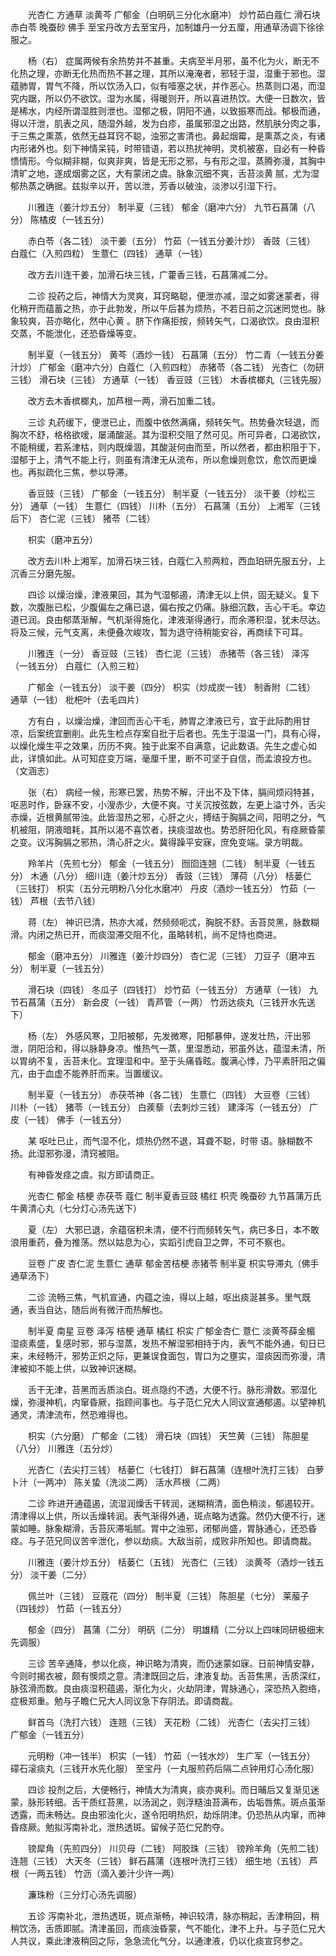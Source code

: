 <!-- { "loadSidebar": true } -->
　　光杏仁 方通草 淡黄芩 广郁金（白明矾三分化水磨冲） 炒竹茹白蔻仁 滑石块 赤白苓 晚蚕砂 佛手 至宝丹改方去至宝丹，加制雄丹一分五厘，用通草汤调下徐徐服之。

　　杨（右） 症属两候有余热势并不甚重。夫病至半月邪，虽不化为火，断无不化热之理，亦断无化热而热不甚之理，其所以淹淹者，邪轻于湿，湿重于邪也。湿蕴肺胃，胃气不降，所以饮汤入口，似有噎塞之状，并作恶心。热蒸则口渴，而湿究内踞，所以仍不欲饮。湿为水属，得暖则开，所以喜进热饮。大便一日数次，皆是稀水，内经所谓湿胜则泄也。湿郁之极，阴阳不通，以致振寒而战。郁极而通，得以汗泄，肌表之风，随湿外越，发为白疹，虽属邪湿之出路，然肌肤分肉之事，于三焦之熏蒸，依然无益耳窍不聪，浊邪之害清也。鼻起烟霉，是熏蒸之炎，有诸内形诸外也。刻下神情呆钝，时带错语，若以热扰神明，灵机被塞，自必有一种昏愦情形。今似糊非糊，似爽非爽，皆是无形之邪，与有形之湿，蒸腾弥漫，其胸中清旷之地，遂成烟雾之区，大有蒙闭之虞。脉象沉细不爽，舌苔淡黄 腻，尤为湿郁热蒸之确据。兹拟辛以开，苦以泄，芳香以破浊，淡渗以引湿下行。

　　川雅连（姜汁炒五分） 制半夏（三钱） 郁金（磨冲六分） 九节石菖蒲（八分） 陈橘皮（一钱五分）

　　赤白苓（各二钱） 淡干姜（五分） 竹茹（一钱五分姜汁炒） 香豉（三钱） 白蔻仁（入煎四粒） 生薏仁（四钱） 通草（一钱）

　　改方去川连干姜，加滑石块三钱，广藿香三钱，石菖蒲减二分。

　　二诊 投药之后，神情大为灵爽，耳窍略聪，便泄亦减，湿之如雾迷蒙者，得化稍开而蕴蓄之热，亦于此勃发，所以午后甚为烦热，不若日前之沉迷罔觉也。脉象较爽，苔亦略化，然中心黄 。脐下作痛拒按，频转矢气，口渴欲饮。良由湿积交蒸，不能泄化，还恐昏燥等变。

　　制半夏（一钱五分） 黄芩（酒炒一钱） 石菖蒲（五分） 竹二青（一钱五分姜汁炒） 广郁金（磨冲六分）白蔻仁（入煎四粒） 赤猪苓（各二钱） 光杏仁（勿研三钱） 滑石块（三钱） 方通草（一钱） 香豆豉（三钱） 木香槟榔丸（三钱先服）

　　改方去木香槟榔丸，加芦根一两，滑石加重二钱。

　　三诊 丸药缓下，便泄已止，而腹中依然满痛，频转矢气。热势叠次轻退，而胸次不舒，格格欲嗳，屡涌酸涎。其为湿积交阻了然可见。所可异者，口渴欲饮，不能稍缓，若系津枯，则内既燥涸，其酸涎何由而至，所以然者，都由积阻于下，湿郁于上，清气不能上行，则虽有清津无从流布，所以愈燥则愈饮，愈饮而更燥也。再拟疏化三焦，参以导滞。

　　香豆豉（三钱） 广郁金（一钱五分） 制半夏（一钱五分） 淡干姜（炒松三分） 通草（一钱） 生薏仁（四钱） 川朴（五分） 石菖蒲（五分） 上湘军（三钱后下） 杏仁泥（三钱） 猪苓（二钱）

　　枳实（磨冲五分）

　　改方去川朴上湘军，加滑石块三钱，白蔻仁入煎两粒，西血珀研先服五分，上沉香三分磨先服。

　　四诊 以燥治燥，津液果回，其为气湿郁遏，清津无以上供，固无疑义。复下数，次腹胀已松，少腹偏左之痛已退，偏右按之仍痛。脉细沉数，舌心干毛。幸边道已润。良由郁蒸渐解，气机渐得施化，津液渐得通行，而余滞积湿，犹未尽达。将及三候，元气支离，未便叠次峻攻，暂为退守待稍能安谷，再商续下可耳。

　　川雅连（一分） 香豆豉（三钱） 杏仁泥（三钱） 赤猪苓（各三钱） 泽泻（一钱五分） 白蔻仁（入煎三粒）

　　广郁金（一钱五分） 淡干姜（四分） 枳实（炒成炭一钱） 制香附（二钱） 通草（一钱） 枇杷叶（去毛四片）

　　方有白 ，以燥治燥，津回而舌心干毛，肺胃之津液已亏，宜于此际酌用甘凉，后案统宜删削。此先生检点存案自批于后者也。先生于湿温一门，具有心得，以燥化燥生平之效果，历历不爽。独于此案不自满意，记此数语。先生之虚心如此，详慎如此。从可知症变万端，毫厘千里，断不可坚于自信，而孟浪投方也。（文涵志）

　　张（右） 病经一候，形寒已罢，热势不解，汗出不及下体，膈间烦闷特甚，呕恶时作，卧寐不安，小溲赤少，大便不爽。寸关沉按弦数，左更上溢寸外，舌尖赤燥，近根黄腻带浊。此皆湿热之邪，心肝之火，搏结于胸膈之间，阳明之分，气机被阻，阴液暗耗，其所以渴不喜饮者，挟痰湿故也。势恐肝阳化风，有痉厥昏蒙之变。议泻胸膈之邪热，清心肝之火。冀得躁平安寐，庶免变端。录方明裁。

　　羚羊片（先煎七分） 郁金（一钱五分） 囫囵连翘（二钱） 制半夏（一钱五分） 木通（八分） 细川连（姜汁炒五分） 香豉（三钱） 薄荷（八分） 栝蒌仁（三钱打） 枳实（五分元明粉八分化水磨冲） 丹皮（酒炒一钱五分） 竹茹（一钱） 芦根（去节八钱）

　　蒋（左） 神识已清，热亦大减，然频频呃忒，胸脘不舒。舌苔炱黑，脉数糊滑。内闭之热已开，而痰湿滞交阻不化，虽略转机，尚不足恃也商进。

　　郁金（磨冲五分） 川雅连（姜汁炒四分） 杏仁泥（三钱） 刀豆子（磨冲五分） 制半夏（一钱五分）

　　滑石块（四钱） 冬瓜子（四钱打） 炒竹茹（一钱五分） 方通草（一钱） 九节石菖蒲（五分） 新会皮（一钱） 青芦管（一两） 竹沥达痰丸（三钱开水先送下）

　　杨（左） 外感风寒，卫阳被郁，先发微寒，阳郁暴伸，遂发壮热，汗出邪泄，阴阳洽和，得以脉静身凉。惟热气一蒸，里湿悉动，邪虽外达，蕴湿未清，所以胃纳不复，舌苔未化。宜理湿和中。至于头痛昏眩。腹满心悸，乃平素肝阳之偏亢，由于血虚不能养肝而来。当置缓议。

　　制半夏（一钱五分） 赤茯苓神（各二钱） 生薏仁（四钱） 大豆卷（三钱） 川朴（一钱） 猪苓（一钱五分） 白蒺藜（去刺炒三钱） 建泽泻（一钱五分） 广皮（一钱） 佛手（一钱五分）

　　某 呕吐已止，而气湿不化，烦热仍然不退，耳聋不聪，时带 语。脉糊数不扬。此湿邪弥漫，清窍被阻。

　　有神昏发痉之虞。拟方即请商正。

　　光杏仁 郁金 桔梗 赤茯苓 蔻仁 制半夏香豆豉 橘红 枳壳 晚蚕砂 九节菖蒲万氏牛黄清心丸（七分灯心汤先送下）

　　夏（左） 大邪已退，余蕴宿积未清，便不行而频转矢气，病已多日，本不敢浪用重药，叠为推荡。然以姑息为心，实蹈引虎自卫之弊，不可不察也。

　　豆卷 广皮 杏仁泥 生薏仁 通草 郁金苦桔梗 赤猪苓 制半夏 枳实导滞丸（佛手通草汤下）

　　二诊 流畅三焦，气机宣通，内蕴之浊，得以上越，呕出痰涎甚多。里气既通，表当自达，随后尚有微汗而热解也。

　　制半夏 南星 豆卷 泽泻 桔梗 通草 橘红 枳实 广郁金杏仁 薏仁 淡黄芩薛金楣 湿痰素盛，复感时邪，邪与湿蒸，发热不解湿邪相持于内，表气不能外通，旬日已来，未经畅汗，邪势正炽之际，更兼误食面包，胃口为之壅实，湿痰因而弥漫，清津被抑不能上供，以致神识迷糊。

　　舌干无津，苔黑而舌质淡白。斑点隐约不透，大便不行。脉形滑数。邪湿化燥，弥漫神机，内窜昏厥，指顾间事也。与子范仁兄大人同议宣通郁遏。以望神机通灵，清津流布，然恐难得也。

　　枳实（六分磨） 广郁金（二钱） 滑石块（四钱） 天竺黄（三钱） 陈胆星（八分） 川雅连（五分炒）

　　光杏仁（去尖打三钱） 栝蒌仁（七钱打） 鲜石菖蒲（连根叶洗打三钱） 白萝卜汁（一两冲） 陈关蛰（洗淡二两） 活水芦根（二两）

　　二诊 昨进开通蕴遏，流湿润燥舌干转润，迷糊稍清，面色稍淡，郁遏较开。清津得以上供，所以舌燥转润。表气渐得外通，斑点略为透露。然仍大便不行，迷蒙如睡。脉象糊滑，舌苔灰滞垢腻。胃中之浊邪，闭郁尚盛，胃脉通心，还恐昏痉。与子范兄同议苦辛泄化，参以劫痰。大敌当前，成败非所知也。即请商裁。

　　川雅连（姜汁炒五分） 栝蒌仁（五钱） 光杏仁（三钱） 淡黄芩（酒炒一钱五分） 淡干姜（二分）

　　佩兰叶（三钱） 豆蔻花（四分） 制半夏（三钱） 陈胆星（七分） 莱菔子（四钱炒） 竹茹（一钱五分）

　　郁金（四分） 菖蒲（二分） 明矾（二分） 明雄精（二分以上四味同研极细末先调服）

　　三诊 苦辛通降，参以化痰，神识略为清爽，而仍迷蒙如寐。日前神情安静，今则时揭衣被，颇有懊烦之意。清津既回之后，津液复劫。舌苔焦黑，舌质深红，脉弦滑而数。良由痰湿积蕴遏，渐化为火，火劫阴津，胃脉通心，深恐热入胞络，症极郑重。勉与子瞻仁兄大人同议急下存阴法。即请商裁。

　　鲜首乌（洗打六钱） 连翘（三钱） 天花粉（二钱） 光杏仁（去尖打三钱） 广郁金（一钱五分）

　　元明粉（冲一钱半） 枳实（一钱） 竹茹（一钱水炒） 生广军（一钱五分） 礞石滚痰丸（三钱开水先化服） 至宝丹（一丸服煎药后隔二点钟用灯心汤化服）

　　四诊 投剂之后，大便畅行，神情大为清爽，痰亦爽利。而日晡后又复渐见迷蒙，脉形转细。舌干质红苔黑，以汤润之，则浮糙浊苔满布，齿垢唇焦。斑点虽渐透露，而未畅达。良由邪浊化火，遂令阳明热炽，劫烁阴津。仍恐热从内窜，而神昏痉厥。勉拟泻南补北，泄热透斑。留候子范仁兄酌夺。

　　镑犀角（先煎四分） 川贝母（二钱） 阿胶珠（三钱） 镑羚羊角（先煎二钱） 连翘（三钱） 大天冬（三钱） 鲜石菖蒲（连根叶洗打三钱） 细生地（五钱） 芦根（一两五钱） 竹沥（滴入姜汁少许一两）

　　濂珠粉（三分灯心汤先调服）

　　五诊 泻南补北，泄热透斑，斑点渐畅，神识较清，脉亦稍起，舌津稍回，稍稍饮汤，舌质即腻。清津虽回，而痰浊昏蒙，气不能化，津不上升。与子范仁兄大人共议，乘此津液稍回之际，急急流化气分，以通津液，仍以化痰宣窍参之。

